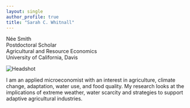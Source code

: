 ```yaml
---
layout: single
author_profile: true
title: "Sarah C. Whitnall"
---
```


N&#233;e Smith  
Postdoctoral Scholar  
Agricultural and Resource Economics  
University of California, Davis

![Headshot](/assets/Headshot.jpeg)

I am an applied microeconomist with an interest in agriculture, climate change, adaptation, water use, and food quality.
My research looks at the implications of extreme weather, water scarcity and strategies to support adaptive agricultural industries.
